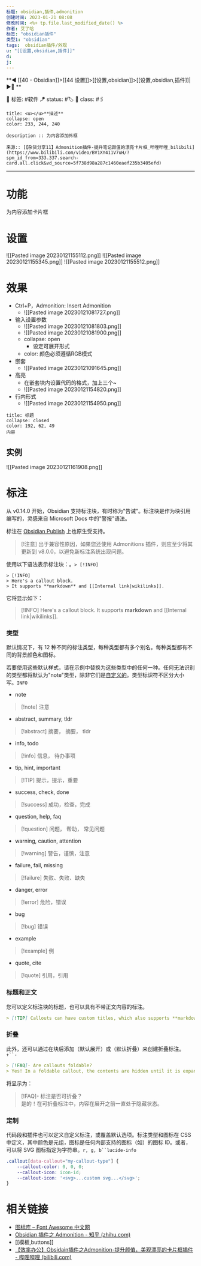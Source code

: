 ```yaml
---
标题: obsidian,插件,admonition
创建时间: 2023-01-21 08:08
修改时间: <%+ tp.file.last_modified_date() %>
作者: 艾了哈
标签: "obsidian插件" 
类型1: "obsidian"
tags:  obsidian插件/外观
u: "[[设置,obsidian,插件]]"
d:
j: 
---
```


**◀️ [[40 - Obsidian]]>[[44 设置]]>[[设置,obsidian]]>[[设置,obsidian,插件]]| ▶️📎 **  

🧩 标签:  #软件 
🪁 status: #🏷️
🎏 class: #🖇️

```ad-info
title: <u></u>**描述**
collapse: open
color: 233, 244, 240

description :: 为内容添加外框

来源:: [【杂货分享11】Admonition插件-提升笔记颜值的漂亮卡片框_哔哩哔哩_bilibili](https://www.bilibili.com/video/BV1XY411V7uH/?spm_id_from=333.337.search-card.all.click&vd_source=5f738d98a287c1460eaef235b3405efd)

```


---
# 功能
为内容添加卡片框
# 设置
![[Pasted image 20230121155112.png]]
![[Pasted image 20230121155345.png]]
![[Pasted image 20230121155512.png]]
# 效果
- Ctrl+P，Admonition: Insert Admonition
	- ![[Pasted image 20230121081727.png]]
- 输入设置参数
	- ![[Pasted image 20230121081803.png]]
	- ![[Pasted image 20230121081900.png]]
	- collapse: open
		- 设定可展开形式
	- color: 颜色必须遵循RGB模式
- 嵌套
	- ![[Pasted image 20230121091645.png]]
- 高亮
	- 在嵌套块内设置代码的格式，加上三个~
	- ![[Pasted image 20230121154820.png]]
- 行内形式
	- ![[Pasted image 20230121154950.png]]

```ad-seealso
title: 标题
collapse: closed
color: 192, 62, 49
内容

```
## 实例
![[Pasted image 20230121161908.png]]

# 标注
从 v0.14.0 开始，Obsidian 支持标注块，有时称为"告诫"。标注块是作为块引用编写的，灵感来自 Microsoft Docs 中的"警报"语法。

标注在 [Obsidian Publish](https://help.obsidian.md/Obsidian+Publish/Introduction+to+Obsidian+Publish) 上也原生受支持。

> [!注意]
> 出于兼容性原因，如果您还使用 Admonitions 插件，则应至少将其更新到 v8.0.0，以避免新标注系统出现问题。

使用以下语法表示标注块：。`> [!INFO]`

```
> [!INFO]
> Here's a callout block.
> It supports **markdown** and [[Internal link|wikilinks]].
```

它将显示如下：

> [!INFO]
> Here's a callout block.
> It supports **markdown** and [[Internal link|wikilinks]].


### 类型

默认情况下，有 12 种不同的标注类型，每种类型都有多个别名。每种类型都有不同的背景颜色和图标。

若要使用这些默认样式，请在示例中替换为这些类型中的任何一种。任何无法识别的类型都将默认为"note"类型，除非它们是[自定义的](https://help.obsidian.md/How+to/Use+callouts#Customizations)。类型标识符不区分大小写。`INFO`

-   note
> [!note] 注意
-   abstract, summary, tldr
> [!abstract] 摘要， 摘要， tldr
-   info, todo
> [!info] 信息， 待办事项
-   tip, hint, important
> [!TIP] 提示，提示，重要
-   success, check, done
> [!success] 成功，检查，完成
-   question, help, faq
> [!question] 问题， 帮助， 常见问题
-   warning, caution, attention
> [!warning] 警告，谨慎，注意
-   failure, fail, missing
> [!failure] 失败、失败、缺失
-   danger, error
> [!error] 危险，错误
-   bug
> [!bug] 错误
-   example
> [!example] 例
-   quote, cite
> [!quote] 引用，引用

### 标题和正文

您可以定义标注块的标题，也可以具有不带正文内容的标注。

```markdown
> [!TIP] Callouts can have custom titles, which also supports **markdown**!
```

### 折叠

此外，还可以通过在块后添加（默认展开）或（默认折叠）来创建折叠标注。`+``-`

```markdown
> [!FAQ]- Are callouts foldable?
> Yes! In a foldable callout, the contents are hidden until it is expanded.
```

将显示为：

> [!FAQ]- 标注是否可折叠？  
> 是的！在可折叠标注中，内容在展开之前一直处于隐藏状态。

### 定制

代码段和插件也可以定义自定义标注，或覆盖默认选项。标注类型和图标在 CSS 中定义，其中颜色是元组，图标是任何内部支持的图标（如）的图标 ID。或者，可以将 SVG 图标指定为字符串。`r, g, b``lucide-info`

```css
.callout[data-callout="my-callout-type"] {
    --callout-color: 0, 0, 0;
    --callout-icon: icon-id;
    --callout-icon: '<svg>...custom svg...</svg>';
}
```

# 相关链接
- [图标库 – Font Awesome 中文网](https://fontawesome.com.cn/faicons/)
- [Obsidian 插件之 Admonition - 知乎 (zhihu.com)](https://zhuanlan.zhihu.com/p/391252867)
- [[模板,buttons]]
- [【效率办公】Obsidain插件之Admonition-提升颜值，美观漂亮的卡片框插件 - 哔哩哔哩 (bilibili.com)](https://www.bilibili.com/read/cv15343270)


